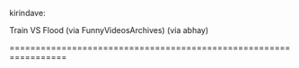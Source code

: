 <!--
id: 440290133
link: http://tumblr.atmos.org/post/440290133/kirindave-train-vs-flood-via
slug: kirindave-train-vs-flood-via
date: Wed Mar 10 2010 19:01:39 GMT-0800 (PST)
publish: 2010-03-010
tags: 
title: kirindave:

Train VS Flood (via FunnyVideosArchives) (via abhay)

-->


kirindave:

Train VS Flood (via FunnyVideosArchives) (via abhay)

=================================================================



